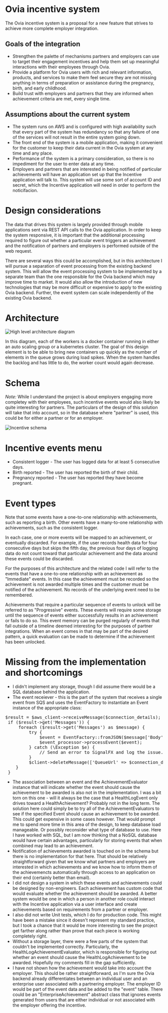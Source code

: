 # Ovia incentive system

The Ovia incentive system is a proposal for a new feature that strives to achieve more complete employer integration.

## Goals of the integration
* Strengthen the palette of mechanisms partners and employers can use to target their engagement incentives and help them set up meaningful interactions with their employees through Ovia.
* Provide a platform for Ovia users with rich and relevant information, products, and services to make them feel secure they are not missing anything in terms of preparation or assistance during the pregnancy, birth, and early childhood.
* Build trust with employers and partners that they are informed when achievement criteria are met, every single time.

## Assumptions about the current system
* The system runs on AWS and is configured with high availability such that every part of the system has redundancy so that any failure of one of the services will not result in the entire system going down.
* The front end of the system is a mobile application, making it convenient for the customer to keep their data current in the Ovia system at any time and any place.
* Performance of the system is a primary consideration, so there is no impediment for the user to enter data at any time.
* Employers and partners that are interested in being notified of particular achievements will have an application set up that the Incentive application will talk to. This system will use some sort of account ID and secret, which the Incentive application will need in order to perform the noticifacion.

# Design considerations
The data that drives this system is largely provided through mobile applications sent via REST API calls to the Ovia application. In order to keep the system responsive, it is important that the additional processing required to figure out whether a particular event triggers an achievement and the notification of partners and employers is performed outside of the web request.

There are several ways this could be accomplished, but in this architecture I will pursue a separation of event processing from the existing backend system. This will allow the event processing system to be implemented by a separate team than the one responsible for the Ovia backend which may improve time to market. It would also allow the introduction of new technologies that may be more difficult or expensive to apply to the existing Ovia backend. Further, the event system can scale independently of the existing Ovia backend.

# Architecture

![High level architecture diagram](images/HighLevelArchitecture.png)

In this diagram, each of the workers is a docker container running in either an auto scaling group or a kubernetes cluster. The goal of this design element is to be able to bring new containers up quickly as the number of elements in the queue grows during load spikes. When the system handles the backlog and has little to do, the worker count would again decrease.

# Schema
*Note:* While I understand the project is about employers engaging more completey with their employees, such incentive events would also likely be quite interesting for partners. The particulars of the design of this solution will take that into account, so in the database where "partner" is used, this could be for either a partner or for an employer.

![Incentive schema](images/Schema.png)

# Incentive events menu

* Consistent logger - The user has logged data for at least 5 consecutive days.
* Birth reported - The user has reported the birth of their child.
* Pregnancy reported - The user has reported they have become pregnant.

# Event types
Note that some events have a one-to-one relationship with achievements, such as reporting a birth. Other events have a many-to-one relationship with achievements, such as the consistent logger.

In each case, one or more events will be mapped to an achievement, or eventually discarded. For example, if the user records health data for four consecutive days but skips the fifth day, the previous four days of logging data do not count toward that particular achievement and the data around these events could be discarded.

For the purposes of this architecture and the related code I will refer to the events that have a one-to-one relationship with an achievement as "Immediate" events. In this case the achievement must be recorded so the achievement is not awarded multiple times and the customer must be notified of the achievement. No records of the underlying event need to be remembered.

Achievements that require a particular sequence of events to unlock will be referred to as "Progressive" events. These events will require some storage until the sequence of events either successfully results in an achievement or fails to do so. This event memory can be purged regularly of events that fall outside of a timeline deemed interesting for the purposes of partner integrations. When an event comes in that may be part of the desired pattern, a quick evaluation can be made to determine if the achievement has been unlocked.

# Missing from the implementation and shortcomings
* I didn't implement any storage, though I did assume there would be a SQL database behind the application.
* The event receiever - this is the part of the system that receives a single event from SQS and uses the EventFactory to instantiate an Event instance of the appropriate class:
<pre>
$result = $aws_client->receiveMessage($connection_details);
 if ($result->get('Messages')) {
     foreach ($result->get('Messages') as $message) {
         try {
             $event = EventFactory::fromJSON($message['Body']);
             $event_processor->processEvent($event);
         } catch (\Exception $e) {
             // Send an error to SignalFX and log the issue.
         }
         $client->deleteMessage(['QueueUrl' => $connection_details->QueueUrl, 'ReceiptHandle' => $message['ReceiptHandle']]);
    }
 }
</pre>

* The association between an event and the AchievementEvaluator instance that will indicate whether the event should cause the achievement to be awarded is also not in the implementation. I was a bit torn on this one - will it always be the case that a HealthLogEvent only drives toward a HealthAchievement? Probably not in the long term. The solution here could simply be to try all of the AchievementEvaluators to see if the specified Event should cause an achievement to be awarded. This could get expensive in some cases however. That would prompt me to spend more time in this area of the design, to keep database load manageable. Or possibly reconsider what type of database to use. Here I have worked with SQL, but I am now thinking that a NoSQL database would have certain advantages, particularly for storing events that when combined may lead to an achievement.
* Notification of achievements awarded is touched on in the schema but there is no implementation for that here. That should be relatively straightforward given that we know what partners and employers are interested in which achievements and we know how to inform them of the achievemencts automatically through access to an application on their end (certainly better than email).
* I did not design a system in which these events and achievements could be designed by non-engineers. Each achievement has custom code that would evaluate whether the achievement should be awarded. A better system would be one in which a person in another role could interact with the Incentive application via a user interface and create achievements based on requirements from a partner or employer.
* I also did not write Unit tests, which I do for production code. This might have been a mistake since it doesn't represent my standard practice, but I took a chance that it would be more interesting to see the project get farther along rather than prove that each piece is working completely right.
* Without a storage layer, there were a few parts of the system that couldn't be implemented correctly. Particularly, the HealthLogAchievementEvaluator, which is responsible for figuring out whether an event should cause the HealthLogAchievement to be awarded. Hopefully my comments fill in the gap sufficiently.
* I have not shown how the achievement would take into account the employer. This should be rather straightforward, as I'm sure the Ovia backend already differentiates between an individual user and an enterprise user associated with a partnering employer. The employer ID would be part of the event data and be added to the "event" table. There could be an "EnterpriseAchievement" abstract class that ignores events generated from users that are either individual or not associated with the employer offering the incentive.
